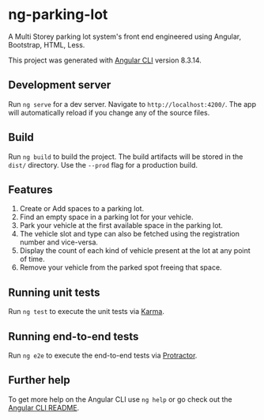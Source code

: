 # ng-parking-lot

A Multi Storey parking lot system's front end engineered using Angular, Bootstrap, HTML, Less.

This project was generated with [Angular CLI](https://github.com/angular/angular-cli) version 8.3.14.

## Development server

Run `ng serve` for a dev server. Navigate to `http://localhost:4200/`. The app will automatically reload if you change any of the source files.

## Build

Run `ng build` to build the project. The build artifacts will be stored in the `dist/` directory. Use the `--prod` flag for a production build.

## Features
1. Create or Add spaces to a parking lot.
2. Find an empty space in a parking lot for your vehicle.
3. Park your vehicle at the first available space in the parking lot.
4. The vehicle slot and type can also be fetched using the registration number and vice-versa.
5. Display the count of each kind of vehicle present at the lot at any point of time.
6. Remove your vehicle from the parked spot freeing that space.


## Running unit tests

Run `ng test` to execute the unit tests via [Karma](https://karma-runner.github.io).

## Running end-to-end tests

Run `ng e2e` to execute the end-to-end tests via [Protractor](http://www.protractortest.org/).

## Further help

To get more help on the Angular CLI use `ng help` or go check out the [Angular CLI README](https://github.com/angular/angular-cli/blob/master/README.md).
